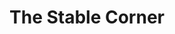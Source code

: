 ---
title: "The Stable Corner"
url: /castell-newydd-emlyn-newcastle-emlyn/the-stable-corner/
shop: equestrian
---